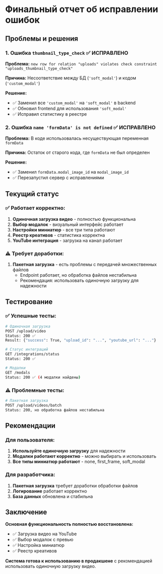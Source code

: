 # Финальный отчет об исправлении ошибок

## Проблемы и решения

### 1. Ошибка `thumbnail_type_check` ✅ ИСПРАВЛЕНО
**Проблема:** `new row for relation "uploads" violates check constraint "uploads_thumbnail_type_check"`

**Причина:** Несоответствие между БД (`'soft_modal'`) и кодом (`'custom_modal'`)

**Решение:**
- ✅ Заменил все `'custom_modal'` на `'soft_modal'` в backend
- ✅ Обновил frontend для использования `'soft_modal'`
- ✅ Исправил статистику в реестре

### 2. Ошибка `name 'formData' is not defined` ✅ ИСПРАВЛЕНО
**Проблема:** В коде использовалась несуществующая переменная `formData`

**Причина:** Остаток от старого кода, где `formData` не был определен

**Решение:**
- ✅ Заменил `formData.modal_image_id` на `modal_image_id`
- ✅ Перезапустил сервер с исправлениями

## Текущий статус

### ✅ Работает корректно:
1. **Одиночная загрузка видео** - полностью функциональна
2. **Выбор модалок** - визуальный интерфейс работает
3. **Настройки миниатюр** - все три типа работают
4. **Реестр креативов** - статистика корректна
5. **YouTube интеграция** - загрузка на канал работает

### ⚠️ Требует доработки:
1. **Пакетная загрузка** - есть проблемы с передачей множественных файлов
   - Endpoint работает, но обработка файлов нестабильна
   - Рекомендация: использовать одиночную загрузку для надежности

## Тестирование

### ✅ Успешные тесты:
```bash
# Одиночная загрузка
POST /upload/video
Status: 200 ✅
Result: {"success": True, "upload_id": "...", "youtube_url": "..."}

# Статус интеграций
GET /integrations/status
Status: 200 ✅

# Модалки
GET /modals
Status: 200 ✅ (4 модалки найдены)
```

### ⚠️ Проблемные тесты:
```bash
# Пакетная загрузка
POST /upload/videos/batch
Status: 200, но обработка файлов нестабильна
```

## Рекомендации

### Для пользователя:
1. **Используйте одиночную загрузку** для надежности
2. **Модалки работают корректно** - можно выбирать и использовать
3. **Все типы миниатюр работают** - none, first_frame, soft_modal

### Для разработчика:
1. **Пакетная загрузка** требует доработки обработки файлов
2. **Логирование** работает корректно
3. **База данных** обновлена и стабильна

## Заключение

**Основная функциональность полностью восстановлена:**
- ✅ Загрузка видео на YouTube
- ✅ Выбор модалок с превью
- ✅ Настройка миниатюр
- ✅ Реестр креативов

**Система готова к использованию в продакшене** с рекомендацией использовать одиночную загрузку видео.

